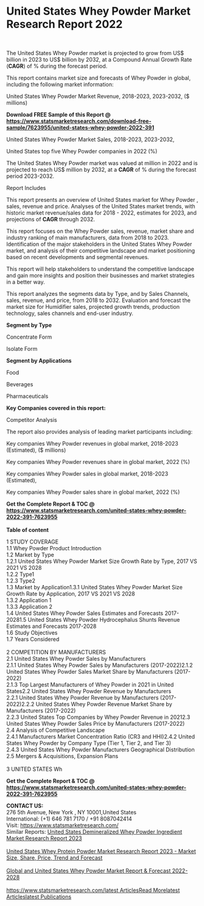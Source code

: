<h1>United States Whey Powder Market Research Report 2022</h1><br/><p>The United States Whey Powder market is projected to grow from US$ billion in 2023 to US$ billion by 2032, at a Compound Annual Growth Rate (<strong>CAGR</strong>) of % during the forecast period.</p><p>This report contains market size and forecasts of Whey Powder in global, including the following market information:</p><p>United States Whey Powder Market Revenue, 2018-2023, 2023-2032, ($ millions)</p><p><strong>Download FREE Sample of this Report @ <a href="https://www.statsmarketresearch.com/download-free-sample/7623955/united-states-whey-powder-2022-391">https://www.statsmarketresearch.com/download-free-sample/7623955/united-states-whey-powder-2022-391</a></strong></p><p>United States Whey Powder Market Sales, 2018-2023, 2023-2032,</p><p>United States top five Whey Powder companies in 2022 (%)</p><p>The United States Whey Powder market was valued at million in 2022 and is projected to reach US$ million by 2032, at a <strong>CAGR</strong> of % during the forecast period 2023-2032.</p><p>Report Includes</p><p>This report presents an overview of United States market for Whey Powder , sales, revenue and price. Analyses of the United States market trends, with historic market revenue/sales data for 2018 - 2022, estimates for 2023, and projections of <strong>CAGR</strong> through 2032.</p><p>This report focuses on the Whey Powder sales, revenue, market share and industry ranking of main manufacturers, data from 2018 to 2023. Identification of the major stakeholders in the United States Whey Powder market, and analysis of their competitive landscape and market positioning based on recent developments and segmental revenues.</p><p>This report will help stakeholders to understand the competitive landscape and gain more insights and position their businesses and market strategies in a better way.</p><p>This report analyzes the segments data by Type, and by Sales Channels, sales, revenue, and price, from 2018 to 2032. Evaluation and forecast the market size for Humidifier sales, projected growth trends, production technology, sales channels and end-user industry.</p><p><strong>Segment by Type</strong></p><p>Concentrate Form</p><p>Isolate Form</p><p><strong> Segment <strong><strong>by Applications</strong></strong></strong></p><p>Food</p><p>Beverages</p><p>Pharmaceuticals</p><p><strong>Key Companies covered in this report:</strong></p><p>Competitor Analysis</p><p>The report also provides analysis of leading market participants including:</p><p>Key companies Whey Powder revenues in global market, 2018-2023 (Estimated), ($ millions)</p><p>Key companies Whey Powder revenues share in global market, 2022 (%)</p><p>Key companies Whey Powder sales in global market, 2018-2023 (Estimated),</p><p>Key companies Whey Powder sales share in global market, 2022 (%)</p><div><b>Get the Complete Report & TOC @ <a href="https://www.statsmarketresearch.com/united-states-whey-powder-2022-391-7623955">https://www.statsmarketresearch.com/united-states-whey-powder-2022-391-7623955</a></b></div><br><b>Table of content</b><p>1 STUDY COVERAGE<br />1.1 Whey Powder Product Introduction<br />1.2 Market by Type<br />1.2.1 United States Whey Powder Market Size Growth Rate by Type, 2017 VS 2021 VS 2028<br />1.2.2 Type1<br />1.2.3 Type2<br />1.3 Market by Application1.3.1 United States Whey Powder Market Size Growth Rate by Application, 2017 VS 2021 VS 2028<br />1.3.2 Application 1<br />1.3.3 Application 2<br />1.4 United States Whey Powder Sales Estimates and Forecasts 2017-20281.5 United States Whey Powder Hydrocephalus Shunts Revenue Estimates and Forecasts 2017-2028<br />1.6 Study Objectives<br />1.7 Years Considered<br /><br />2 COMPETITION BY MANUFACTURERS<br />2.1 United States Whey Powder Sales by Manufacturers<br />2.1.1 United States Whey Powder Sales by Manufacturers (2017-2022)2.1.2 United States Whey Powder Sales Market Share by Manufacturers (2017-2022)<br />2.1.3 Top Largest Manufacturers of Whey Powder in 2021 in United States2.2 United States Whey Powder Revenue by Manufacturers<br />2.2.1 United States Whey Powder Revenue by Manufacturers (2017-2022)2.2.2 United States Whey Powder Revenue Market Share by Manufacturers (2017-2022)<br />2.2.3 United States Top Companies by Whey Powder Revenue in 20212.3 United States Whey Powder Sales Price by Manufacturers (2017-2022)<br />2.4 Analysis of Competitive Landscape<br />2.4.1 Manufacturers Market Concentration Ratio (CR3 and HHI)2.4.2 United States Whey Powder by Company Type (Tier 1, Tier 2, and Tier 3)<br />2.4.3 United States Whey Powder Manufacturers Geographical Distribution<br />2.5 Mergers & Acquisitions, Expansion Plans<br /><br />3 UNITED STATES Wh<br><div><b>Get the Complete Report & TOC @ <a href="https://www.statsmarketresearch.com/united-states-whey-powder-2022-391-7623955">https://www.statsmarketresearch.com/united-states-whey-powder-2022-391-7623955</a></b></div></p> <b>CONTACT US:</b><br>276 5th Avenue, New York , NY 10001,United States<br>International: (+1) 646 781 7170 / +91 8087042414<br>Visit: <a href="https://www.statsmarketresearch.com/">https://www.statsmarketresearch.com/</a><br>Similar Reports: <a href="https://www.statsmarketresearch.com/united-states-whey-powder-2022-391-7623955">United States Demineralized Whey Powder Ingredient Market Research Report 2023</a><br/><br/><a href="https://www.statsmarketresearch.com/united-states-whey-powder-2022-391-7623955">United States Whey Protein Powder Market Research Report 2023 - Market Size, Share, Price, Trend and Forecast</a><br/><br/><a href="https://www.statsmarketresearch.com/united-states-whey-powder-2022-391-7623955">Global and United States Whey Powder Market Report & Forecast 2022-2028</a><br/><br/><a href="https://gyeongbokgung.com">https://www.statsmarketresearch.com/</a><a href="https://hallyeomaritime.com">latest Articles</a><a href="https://jingwansa.com">Read More</a><a href=https://nguoiviet.jp/">latest Articles</a><a href="https://www.intelmarketresearch.com/">latest Publications</a>